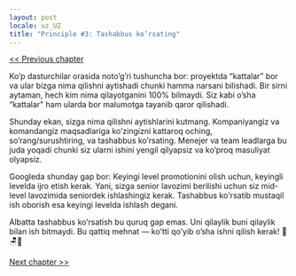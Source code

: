 ```yaml
---
layout: post
locale: uz_UZ
title: "Principle #3: Tashabbus ko’rsating"
---
```


[<< Previous chapter](/2024/01/26/principle-2-tosiqlarga-rozi-bolmang.html)

Ko’p dasturchilar orasida noto’g’ri tushuncha bor: proyektda “kattalar” bor va ular bizga nima qilishni aytishadi chunki
hamma narsani bilishadi. Bir sirni aytaman, hech kim nima qilayotganini 100% bilmaydi. Siz kabi o’sha “kattalar" ham
ularda bor malumotga tayanib qaror qilishadi.

Shunday ekan, sizga nima qilishni aytishlarini kutmang. Kompaniyangiz va komandangiz maqsadlariga ko’zingizni kattaroq
oching, so’rang/surushtiring, va tashabbus ko’rsating. Menejer va team leadlarga bu juda yoqadi chunki siz ularni ishini
yengil qilyapsiz va ko’proq masuliyat olyapsiz.

Googleda shunday gap bor: Keyingi level promotionini olish uchun, keyingli levelda ijro etish kerak. Yani, sizga senior
lavozimi berilishi uchun siz mid-level lavozimida seniordek ishlashingiz kerak. Tashabbus ko'rsatib mustaqil ish oborish
esa keyingi levelda ishlash degani.

Albatta tashabbus ko’rsatish bu quruq gap emas. Uni qilaylik buni qilaylik bilan ish bitmaydi. Bu qattiq mehnat — ko’tti
qo’yib o’sha ishni qilish kerak! 🍑🪑🚀

[Next chapter >>](/2024/01/28/principle-4-yaxshi-yozing.html)
